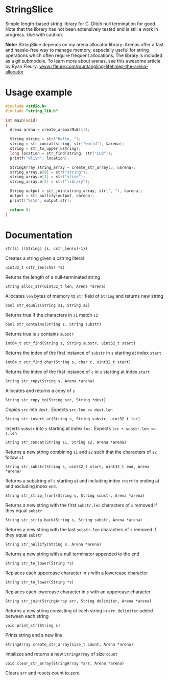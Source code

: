 # StringSlice
Simple length-based string library for C. Ditch null termination for good. Note that the library has not been extensively tested and is still a work in progress. Use with caution.

**Note:** StringSlice depends on my arena allocator library. Arenas offer a fast and hassle-free way to manage memory, especially useful for string operations which often require frequent allocations. The library is included as a git submodule. To learn more about arenas, see this awesome article by Ryan Fleury: www.rfleury.com/p/untangling-lifetimes-the-arena-allocator

# Usage example
```c
#include <stdio.h>
#include "string_lib.h"

int main(void)
{
  Arena arena = create_arena(MiB(1));

  String string = str("Hello, ");
  string = str_concat(string, str("world"), &arena);
  string = str_to_upper(&string);
  long location = str_find(string, str("LLO"));
  printf("%li\n", location);

  StringArray string_array = create_str_array(3, &arena);
  string_array.e[0] = str("string");
  string_array.e[1] = str("slice");
  string_array.e[2] = str("library");

  String output = str_join(string_array, str(", "), &arena);
  output = str_nullify(output, &arena);
  printf("%s\n", output.str);

  return 0;
}
```

# Documentation
`str(s) ((String) {s, cstr_len(s)-1})`

Creates a string given a cstring literal

`uint32_t cstr_len(char *s)`

Returns the length of a null-terminated string

`String alloc_str(uint32_t len, Arena *arena)`

Allocates `len` bytes of memory to `str` field of `String` and returns new string

`bool str_equals(String s1, String s2)`

Returns true if the characters in `s1` match `s2`

`bool str_contains(String s, String substr)`

Returns true is `s` contains `substr`

`int64_t str_find(String s, String substr, uint32_t start)`

Returns the index of the first instance of `substr` in `s` starting at index `start`

`int64_t str_find_char(String s, char c, uint32_t start)`

Returns the index of the first instance of `c` in `s` starting at index `start`

`String str_copy(String s, Arena *arena)`

Allocates and returns a copy of `s`

`String str_copy_to(String src, String *dest)`

Copies `src` into `dest.` Expects `src.len <= dest.len`

`String str_insert_at(String s, String substr, uint32_t loc)`

Inserts `substr` into `s` starting at index `loc.` Expects `loc + substr.len <= s.len`

`String str_concat(String s1, String s2, Arena *arena)`

Returns a new string combining `s1` and `s2` such that the characters of `s2` follow `s1`

`String str_substr(String s, uint32_t start, uint32_t end, Arena *arena)`

Returns a substring of `s` starting at and including index `start` to ending at and excluding index `end.`

`String str_strip_front(String s, String substr, Arena *arena)`

Returns a new string with the first `substr.len` characters of `s` removed if they equal `substr`

`String str_strip_back(String s, String substr, Arena *arena)`

Returns a new string with the last `substr.len` characters of `s` removed if they equal `substr`

`String str_nullify(String s, Arena *arena)`

Returns a new string with a null terminator appended to the end

`String str_to_lower(String *s)`

Replaces each uppercase character in `s` with a lowercase character

`String str_to_lower(String *s)`

Replaces each lowercase character in `s` with an uppercase character

`String str_join(StringArray arr, String delimiter, Arena *arena)`

Returns a new string consisting of each string in `arr`. `delimiter` added between each string

`void print_str(String s)`

Prints string and a new line

`StringArray create_str_array(size_t count, Arena *arena)`

Intializes and returns a new `StringArray` of size `count`

`void clear_str_array(StringArray *arr, Arena *arena)`

Clears `arr` and resets count to zero
